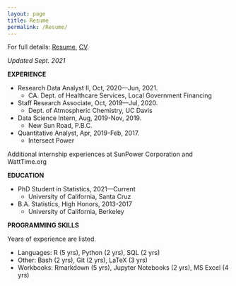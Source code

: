 ```yaml
---
layout: page
title: Resume
permalink: /Resume/
---
```



For full details: [Resume](https://drive.google.com/file/d/1pOIMi0x5vhZ5V8CbCRoZ6iwe4cd37__U/view?usp=sharing), [CV](https://drive.google.com/file/d/1Sa3VebWWGolhA2q3mPoJ-6fwXHmzPDhv/view?usp=sharing).  

*Updated Sept. 2021*

**EXPERIENCE**
* Research Data Analyst II, Oct, 2020—Jun, 2021.
  - CA. Dept. of Healthcare Services, Local Government Financing
* Staff Research Associate, Oct, 2019—Jul, 2020.
  - Dept. of Atmospheric Chemistry, UC Davis
* Data Science Intern, Aug, 2019-Nov, 2019.
  - New Sun Road, P.B.C.
* Quantitative Analyst, Apr, 2019-Feb, 2017.
  - Intersect Power

Additional internship experiences at SunPower Corporation and WattTime.org

**EDUCATION**
* PhD Student in Statistics,  2021—Current
  - University of California, Santa Cruz
* B.A. Statistics, High Honors, 2013-2017
  - University of California, Berkeley

**PROGRAMMING SKILLS**

Years of experience are listed.
* Languages: R (5 yrs), Python (2 yrs), SQL (2 yrs)
* Other: Bash (2 yrs), Git (2 yrs), LaTeX (3 yrs)
* Workbooks: Rmarkdown (5 yrs), Jupyter Notebooks (2 yrs), MS Excel (4 yrs)

